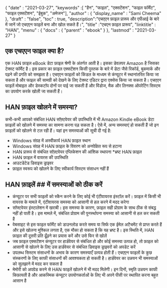 {
  "date" : "2021-03-27",
  "keywords" :[ "हैन", "फाइल", "एक्सटेंशन", "फाइल फॉर्मेट", "फाइल एक्सटेंशन", "ईबुक", "अमेजन"],
  "author" : {
    "display_name" : "Sami Cheema"
},
  "draft" : "false",
  "toc" : true,
  "description":"एचएएन फ़ाइल प्रारूप और एपीआई के बारे में जानें जो एचएएन फाइलें बना और खोल सकते हैं।",
  "title" :"एचएन फ़ाइल प्रारूप",
  "linktitle" : "HAN",
  "menu" : {
    "docs" : {
      "parent" : "ebook"
}
},
  "lastmod" : "2021-03-27"
}

## एक एचएएन फाइल क्या है? ##

एक HAN फ़ाइल eBook डेटा फ़ाइल श्रेणी के अंतर्गत आती है। इसका डेवलपर Amazon है जिसका टेक्स्ट फॉर्मेट है। इस प्रकार का फ़ाइल एक्सटेंशन किसी पुस्तक के बारे में डेटा जैसे रिकॉर्ड, बुकमार्क और पढ़ने की प्रगति को समझता है। एचएएन फाइलों को किंडल के माध्यम से कंप्यूटर में स्थानांतरित किया जा सकता है और फाइल की सामग्री को देखने के लिए टेक्स्ट एडिटर द्वारा एक्सेस किया जा सकता है। एचएएन फाइलें मोबाइल और डेस्कटॉप दोनों पर पाई जा सकती हैं और विंडोज, मैक और लिनक्स ऑपरेटिंग सिस्टम का उपयोग करके खोली जा सकती हैं।

## HAN फ़ाइल खोलने में समस्या? ##

कभी-कभी आपको संबंधित HAN सॉफ़्टवेयर की उपस्थिति में भी Amazon Kindle eBook डेटा फ़ाइलों को खोलने में समस्या का सामना करना पड़ सकता है। ऐसे में, अन्य समस्याएं हो सकती हैं जो इन फ़ाइलों को खोलने से टल रही हैं। यहां इन समस्याओं की सूची दी गई है:

* Windows संग्रह में अस्वीकार्य HAN फ़ाइल स्थान
* Windows संग्रह में HAN फ़ाइल के विवरण को अनपेक्षित रूप से हटाना
* HAN प्रारूप से संबंधित सॉफ़्टवेयर एप्लिकेशन की आंशिक स्थापना
*भ्रष्ट HAN फ़ाइल
* HAN फ़ाइल में वायरस की उपस्थिति
* आउटडेटेड डिवाइस ड्राइवर
* फ़ाइल स्वरूप को खोलने के लिए स्वीकार्य सिस्टम संसाधन नहीं हैं
 

## HAN फ़ाइलें ## में समस्याओं को ठीक करें

* कंप्यूटर पर सभी फाइलों को स्कैन करने के लिए कोई भी एंटीवायरस इंस्टॉल करें। फ़ाइल में किसी भी वायरस के मामले में, एंटीवायरस समस्या को आसानी से हल करने में मदद करेगा
* सॉफ्टवेयर इंस्टालेशन में खराबी। इस समस्या के कारण, फ़ाइल सही प्रोग्राम के साथ ठीक से संबद्ध नहीं हो पाती है। इस मामले में, संबंधित प्रोग्राम की पुनर्स्थापना समस्या को आसानी से हल कर सकती है
* वेबसाइट से इस फाइल फॉर्मेट को डाउनलोड करते समय या सिर्फ एक ईमेल अटैचमेंट से प्राप्त करते हैं और इसे खोलना मुश्किल लगता है, एक मौका हो सकता है कि यह भ्रष्ट है। इस स्थिति में, HAN फ़ाइल की दूसरी प्रति ढूँढ़ने का प्रयास करें और उसे फिर से खोलें
* जब फ़ाइल एक्सटेंशन कंप्यूटर पर हार्डवेयर से संबंधित हो और कोई समस्या उत्पन्न हो, तो फ़ाइल को आसानी से खोलने के लिए उस हार्डवेयर से संबंधित डिवाइस ड्राइवरों को अपडेट करें
* उपलब्ध सिस्टम संसाधनों के अभाव के कारण समस्याएँ उत्पन्न होती हैं। एचएएन फाइलों के कुछ संस्करणों के लिए काफी संसाधनों की आवश्यकता हो सकती है। हार्डवेयर का उन्नयन भी समस्याओं को सुलझाने में मदद कर सकता है
* मेमोरी को अपग्रेड करने से HAN फाइलें खोलने में भी मदद मिलेगी। इन दिनों, स्मृति उन्नयन काफी किफ़ायती है और आकस्मिक कंप्यूटर उपयोगकर्ताओं के लिए भी अपने पीसी पर स्थापित करना बहुत आसान है

